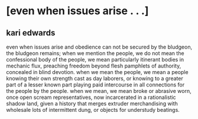 # [even when issues arise . . .]
## kari edwards
even when issues arise and obedience can not be secured by the bludgeon, the
bludgeon remains; when we mention the people, we do not mean the confessional
body of the people, we mean particularly itinerant bodies in mechanic flux,
preaching freedom beyond flesh pamphlets of authority, concealed in blind
devotion. when we mean the people, we mean a people knowing their own strength
cast as day laborers, or knowing to a greater part of a lesser known part
playing paid intercourse in all connections for the people by the people. when
we mean, we mean broke or abrasive worn, once open scream representatives, now
incarcerated in a rationalistic shadow land, given a history that merges
extruder merchandising with wholesale lots of intermittent dung, or objects
for understudy beatings.